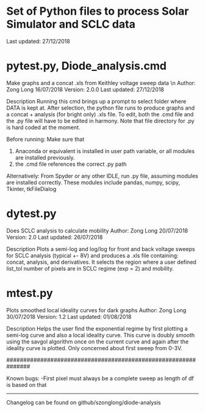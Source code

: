 # Set of Python files to process Solar Simulator and SCLC data
Last updated: 27/12/2018



pytest.py, Diode_analysis.cmd
===============================================================
Make graphs and a concat .xls from Keithley voltage sweep data \n
Author: Zong Long 16/07/2018
Version: 2.0.0
Last updated: 27/12/2018

Description
Running this cmd brings up a prompt to select folder where DATA is kept at. After selection, the python file runs to produce graphs and a concat + analysis (for bright only) .xls file. To edit, both the .cmd file and the .py file will have to be edited in harmony. Note that file directory for .py is hard coded at the moment.

Before running: Make sure that 
1) Anaconda or equivalent is installed in user path variable, or all modules are installed previously.
2) the .cmd file references the correct .py path

Alternatively:
From Spyder or any other IDLE, run .py file, assuming modules are installed correctly. These modules include pandas, numpy, scipy, Tkinter, tkFileDialog



dytest.py
===============================================================
Does SCLC analysis to calculate mobility
Author: Zong Long 20/07/2018
Version: 2.0
Last updated: 26/07/2018

Description
Plots a semi-log and log/log for front and back voltage sweeps for SCLC analysis (typical +- 8V) and produces a .xls file containing: concat, analysis, and derivatives. It selects the region where a user defined list_tol number of pixels are in SCLC regime (exp = 2) and mobility.



mtest.py
===============================================================
Plots smoothed local ideality curves for dark graphs
Author: Zong Long 30/07/2018
Version: 1.2
Last updated: 01/08/2018

Description
Helps the user find the exponential regime by first plotting a semi-log curve and also a local ideality curve. This curve is doubly smooth using the savgol algorithm once on the current curve and again after the ideality curve is plotted. Only concerned about first sweep from 0-3V.






###############################################################

Known bugs:
-First pixel must always be a complete sweep as length of df is based on that


---------------------
Changelog can be found on github/szonglong/diode-analysis




